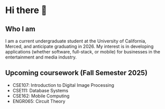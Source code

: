 # Hi there 👋

<!--
**cyuuLater/cyuuLater** is a ✨ _special_ ✨ repository because its `README.md` (this file) appears on your GitHub profile.

Here are some ideas to get you started:

- 🔭 I’m currently working on ...
- 🌱 I’m currently learning ...
- 👯 I’m looking to collaborate on ...
- 🤔 I’m looking for help with ...
- 💬 Ask me about ...
- 📫 How to reach me: ...
- 😄 Pronouns: ...
- ⚡ Fun fact: ...
-->

## Who I am 
I am a current undergraduate student at the University of California, Merced, and anticipate graduating in 2026. My interest is in developing applications (whether software, full-stack, or mobile) for businesses in the entertainment and media industry. 

## Upcoming coursework (Fall Semester 2025)
- CSE107: Introduction to Digital Image Processing
- CSE111: Database Systems
- CSE162: Mobile Computing
- ENGR065: Circuit Theory
